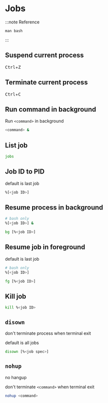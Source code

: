 # Jobs

:::note Reference

`man bash`

:::

## Suspend current process

<kbd>Ctrl</kbd>+<kbd>Z</kbd>

## Terminate current process

<kbd>Ctrl</kbd>+<kbd>C</kbd>

## Run command in background

Run `<command>` in background

```bash
<command> &
```

## List job

```bash
jobs
```

## Job ID to PID

default is last job

```bash
%[<job ID>]
```

## Resume process in background 

```bash
# bash only
%[<job ID>] &
```

```bash
bg [%<job ID>]
```

## Resume job in foreground

default is last job

```bash
# bash only
%[<job ID>]
```

```bash
fg [%<job ID>]
```

## Kill job

```bash
kill %<job ID>
```

## `disown`

don't terminate process when terminal exit

default is all jobs

```bash
disown [%<job spec>]
```

## `nohup`

no hangup

don't terminate `<command>` when terminal exit

```bash
nohup <command>
```
